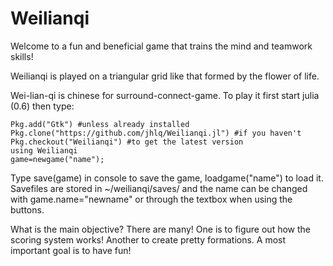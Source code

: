 # Weilianqi

Welcome to a fun and beneficial game that trains the mind and teamwork skills!

Weilianqi is played on a triangular grid like that formed by the flower of life.

Wei-lian-qi is chinese for surround-connect-game. To play it first start julia (0.6) then type:
```
Pkg.add("Gtk") #unless already installed
Pkg.clone("https://github.com/jhlq/Weilianqi.jl") #if you haven't
Pkg.checkout("Weilianqi") #to get the latest version
using Weilianqi
game=newgame("name");
```

Type save(game) in console to save the game, loadgame("name") to load it. Savefiles are stored in ~/weilianqi/saves/ and the name can be changed with game.name="newname" or through the textbox when using the buttons.

What is the main objective? There are many! One is to figure out how the scoring system works! Another to create pretty formations. A most important goal is to have fun!
